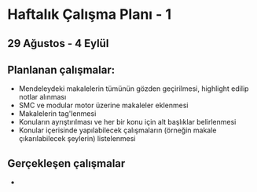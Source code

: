 # Haftalık Çalışma Planı - 1

## 29 Ağustos - 4 Eylül

## Planlanan çalışmalar:
* Mendeleydeki makalelerin tümünün gözden geçirilmesi, highlight edilip notlar alınması
* SMC ve modular motor üzerine makaleler eklenmesi
* Makalelerin tag'lenmesi
* Konuların ayrıştırılması ve her bir konu için alt başlıklar belirlenmesi
* Konular içerisinde yapılabilecek çalışmaların (örneğin makale çıkarılabilecek şeylerin) listelenmesi

## Gerçekleşen çalışmalar
*  
